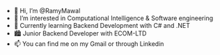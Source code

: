 - 👋 Hi, I’m @RamyMawal
- 👀 I’m interested in Computational Intelligence & Software engineering 
- 🌱 Currently learning Backend Development with C# and .NET
- 🏙️ Junior Backend Developer with ECOM-LTD
- 📫 You can find me on my Gmail or through Linkedin

<!---
RamySec/RamySec is a ✨ special ✨ repository because its `README.md` (this file) appears on your GitHub profile.
You can click the Preview link to take a look at your changes.
--->
